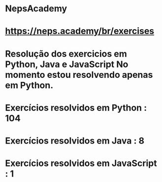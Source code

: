 # NepsAcademy
# https://neps.academy/br/exercises 
# Resolução dos exercicios em Python, Java e JavaScript No momento estou resolvendo apenas em Python.
# Exercícios resolvidos em Python : 104
# Exercícios resolvidos em Java : 8
# Exercícios resolvidos em JavaScript : 1
